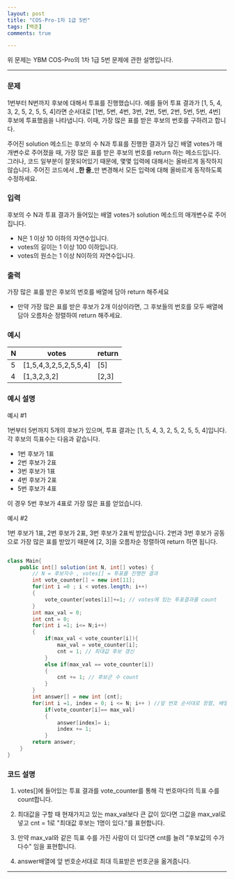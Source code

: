 ```yaml
---
layout: post
title: "COS-Pro-1차 1급 5번"
tags: [백준]
comments: true

---
```


위 문제는 YBM COS-Pro의 1차 1급 5번 문제에 관한 설명입니다.<br>

---

### 문제

1번부터 N번까지 후보에 대해서 투표를 진행했습니다. 예를 들어 투표 결과가 [1, 5, 4, 3, 2, 5, 2, 5, 5, 4]라면 순서대로 [1번, 5번, 4번, 3번, 2번, 5번, 2번, 5번, 5번, 4번] 후보에 투표했음을 나타냅니다. 이때, 가장 많은 표를 받은 후보의 번호를 구하려고 합니다.

주어진 solution 메소드는 후보의 수 N과 투표를 진행한 결과가 담긴 배열 votes가 매개변수로 주어졌을 때, 가장 많은 표를 받은 후보의 번호를 return 하는 메소드입니다. 그러나, 코드 일부분이 잘못되어있기 때문에, 몇몇 입력에 대해서는 올바르게 동작하지 않습니다. 주어진 코드에서 _**한 줄**_만 변경해서 모든 입력에 대해 올바르게 동작하도록 수정하세요.


### 입력

후보의 수 N과 투표 결과가 들어있는 배열 votes가 solution 메소드의 매개변수로 주어집니다.

* N은 1 이상 10 이하의 자연수입니다.
* votes의 길이는 1 이상 100 이하입니다.
* votes의 원소는 1 이상 N이하의 자연수입니다.

### 출력

가장 많은 표를 받은 후보의 번호를 배열에 담아 return 해주세요

* 만약 가장 많은 표를 받은 후보가 2개 이상이라면, 그 후보들의 번호를 모두 배열에 담아 오름차순 정렬하여 return 해주세요.

### 예시

| N | votes                 | return |
|---|-----------------------|--------|
| 5 | [1,5,4,3,2,5,2,5,5,4] | [5]    |
| 4 | [1,3,2,3,2]           | [2,3]  |


### 예시 설명

예시 #1

1번부터 5번까지 5개의 후보가 있으며, 투표 결과는 [1, 5, 4, 3, 2, 5, 2, 5, 5, 4]입니다. 각 후보의 득표수는 다음과 같습니다.

* 1번 후보가 1표
* 2번 후보가 2표
* 3번 후보가 1표
* 4번 후보가 2표
* 5번 후보가 4표

이 경우 5번 후보가 4표로 가장 많은 표를 얻었습니다.

예시 #2

1번 후보가 1표, 2번 후보가 2표, 3번 후보가 2표씩 받았습니다. 2번과 3번 후보가 공동으로 가장 많은 표를 받았기 때문에 [2, 3]을 오름차순 정렬하여 return 하면 됩니다.

```java

class Main{
    public int[] solution(int N, int[] votes) {
        // N = 후보자수 , votes[] = 투표를 진행한 결과
        int vote_counter[] = new int[11];
        for(int i =0 ; i < votes.length; i++)
        {
            vote_counter[votes[i]]+=1; // votes에 있는 투표결과를 count
        }
        int max_val = 0;
        int cnt = 0;
        for(int i =1; i<= N;i++)
        {
            if(max_val < vote_counter[i]){
                max_val = vote_counter[i];
                cnt = 1; // 최대값 후보 갱신
            }
            else if(max_val == vote_counter[i])
            {
                cnt += 1; // 후보군 수 count
            }
        }
        int answer[] = new int [cnt];
        for(int i =1, index = 0; i <= N; i++ ) //앞 번호 순서대로 정렬, 배열에 옮기기
            if(vote_counter[i]== max_val)
            {
                answer[index]= i;
                index += 1;
            }
        return answer;
    }
}

```

### 코드 설명

1. votes[]에 들어있는 투표 결과를 vote_counter를 통해 각 번호마다의 득표 수를 count합니다.

2. 최대값을 구할 때 현재가지고 있는 max_val보다 큰 값이 있다면 그값을 max_val로 넣고 cnt = 1로 "최대값 후보는 1명이 있다."를 표현합니다.

3. 만약 max_val와 같은 득표 수를 가진 사람이 더 있다면 cnt를 늘려 "후보값의 수가 다수" 임을 표현합니다.

4. answer배열에 앞 번호순서대로 최대 득표받은 번호군을 옮겨줍니다.

---
